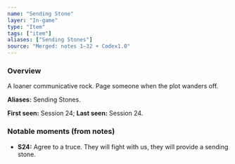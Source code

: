 ```yaml
---
name: "Sending Stone"
layer: "In-game"
type: "Item"
tags: ["item"]
aliases: ["Sending Stones"]
source: "Merged: notes 1–32 + Codex1.0"
---
```

### Overview
A loaner communicative rock. Page someone when the plot wanders off.

**Aliases:** Sending Stones.

**First seen:** Session 24; **Last seen:** Session 24.

### Notable moments (from notes)
- **S24:** Agree to a truce. They will fight with us, they will provide a sending stone.
